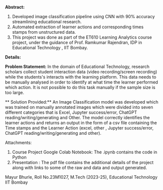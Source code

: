 **Abstract:**

1. Developed image classification pipeline using CNN with 90% accuracy streamlining educational research.
2. Automated extraction of learner actions and corresponding times stamps from unstructured data.
3. This project was done as part of the ET610 Learning Analytics course project, under the guidance of Prof. Ramkumar Rajendran, IDP in Educational Technology , IIT Bombay.

**Details:**

**Problem Statement:**
In the domain of Educational Technology, research scholars collect student interaction data (video recording/screen recording) while the students's interacts with the learning platform. 
This data needs to be manually analysed in order to identify at what time the learner performed which action. It is not possible to do this task manually if the sample size 
is too large.

**
Solution Provided:**
An Image Classification model was developed which was trained on manually annotated images which were divided into seven
different categories that is Excel, Jupyter success/error, ChatGPT reading/writing/generating and Other. 
The model correctly identifies the learner actions and returns an output in the form of a csv file
containing the Time stamps and the Learner Action (excel, other , Jupyter success/error, ChatGPT reading/writing/generating and other).

Attachments:
1) Course Project Google Colab Notebook: The .ipynb contains the code in Python
2) Presentation : The pdf file contains the additional details of the project along with links to some of the raw and data and output generated.


Mayur Bhurle,
Roll No.23M1027,
M.Tech (2023-25),
Educational Technology
 IIT Bombay


